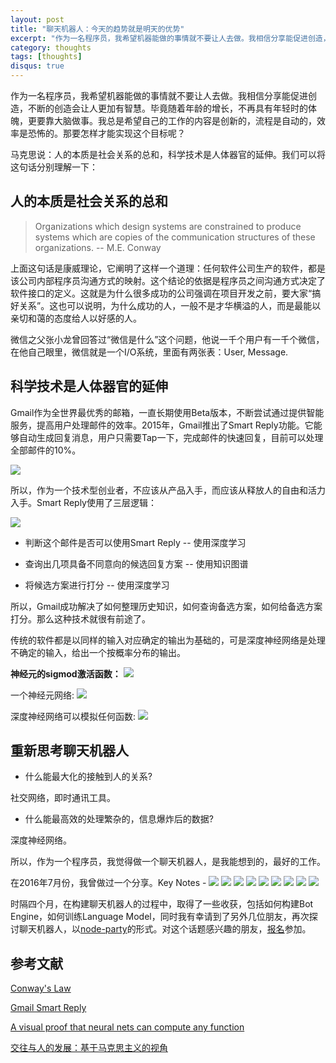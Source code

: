 ```yaml
---
layout: post
title: "聊天机器人：今天的趋势就是明天的优势"
excerpt: "作为一名程序员，我希望机器能做的事情就不要让人去做。我相信分享能促进创造，不断的创造会让人更加有智慧。"
category: thoughts
tags: [thoughts]
disqus: true
---
```

作为一名程序员，我希望机器能做的事情就不要让人去做。我相信分享能促进创造，不断的创造会让人更加有智慧。毕竟随着年龄的增长，不再具有年轻时的体魄，更要靠大脑做事。我总是希望自己的工作的内容是创新的，流程是自动的，效率是恐怖的。那要怎样才能实现这个目标呢？

马克思说：人的本质是社会关系的总和，科学技术是人体器官的延伸。我们可以将这句话分别理解一下：


## 人的本质是社会关系的总和

> Organizations which design systems are constrained to produce systems which are copies of the communication structures of these organizations. -- M.E. Conway

上面这句话是康威理论，它阐明了这样一个道理：任何软件公司生产的软件，都是该公司内部程序员沟通方式的映射。这个结论的依据是程序员之间沟通方式决定了软件接口的定义。这就是为什么很多成功的公司强调在项目开发之前，要大家“搞好关系”。这也可以说明，为什么成功的人，一般不是才华横溢的人，而是最能以亲切和蔼的态度给人以好感的人。

微信之父张小龙曾回答过“微信是什么”这个问题，他说一千个用户有一千个微信，在他自己眼里，微信就是一个I/O系统，里面有两张表：User, Message.


## 科学技术是人体器官的延伸
Gmail作为全世界最优秀的邮箱，一直长期使用Beta版本，不断尝试通过提供智能服务，提高用户处理邮件的效率。2015年，Gmail推出了Smart Reply功能。它能够自动生成回复消息，用户只需要Tap一下，完成邮件的快速回复，目前可以处理全部邮件的10%。

![](http://7xkeqi.com1.z0.glb.clouddn.com/assets/images/2016/12-04-chatbot-trends/1.png)

所以，作为一个技术型创业者，不应该从产品入手，而应该从释放人的自由和活力入手。Smart Reply使用了三层逻辑：

![](http://7xkeqi.com1.z0.glb.clouddn.com/assets/images/2016/12-04-chatbot-trends/2.png)

* 判断这个邮件是否可以使用Smart Reply -- 使用深度学习

* 查询出几项具备不同意向的候选回复方案 -- 使用知识图谱

* 将候选方案进行打分 -- 使用深度学习

所以，Gmail成功解决了如何整理历史知识，如何查询备选方案，如何给备选方案打分。那么这种技术就很有前途了。

传统的软件都是以同样的输入对应确定的输出为基础的，可是深度神经网络是处理不确定的输入，给出一个按概率分布的输出。

**神经元的sigmod激活函数：**
![](http://7xkeqi.com1.z0.glb.clouddn.com/assets/images/2016/12-04-chatbot-trends/14.png)

 一个神经元网络:
![](http://7xkeqi.com1.z0.glb.clouddn.com/assets/images/2016/12-04-chatbot-trends/3.png)

 深度神经网络可以模拟任何函数:
![](http://7xkeqi.com1.z0.glb.clouddn.com/assets/images/2016/12-04-chatbot-trends/4.png)

 ## 重新思考聊天机器人

 * 什么能最大化的接触到人的关系?

社交网络，即时通讯工具。


* 什么能最高效的处理繁杂的，信息爆炸后的数据?

深度神经网络。


所以，作为一个程序员，我觉得做一个聊天机器人，是我能想到的，最好的工作。


在2016年7月份，我曾做过一个分享。Key Notes -
![](http://7xkeqi.com1.z0.glb.clouddn.com/assets/images/2016/12-04-chatbot-trends/5.png)
![](http://7xkeqi.com1.z0.glb.clouddn.com/assets/images/2016/12-04-chatbot-trends/6.png)
![](http://7xkeqi.com1.z0.glb.clouddn.com/assets/images/2016/12-04-chatbot-trends/7.png)
![](http://7xkeqi.com1.z0.glb.clouddn.com/assets/images/2016/12-04-chatbot-trends/8.png)
![](http://7xkeqi.com1.z0.glb.clouddn.com/assets/images/2016/12-04-chatbot-trends/9.png)
![](http://7xkeqi.com1.z0.glb.clouddn.com/assets/images/2016/12-04-chatbot-trends/10.png)
![](http://7xkeqi.com1.z0.glb.clouddn.com/assets/images/2016/12-04-chatbot-trends/11.png)
![](http://7xkeqi.com1.z0.glb.clouddn.com/assets/images/2016/12-04-chatbot-trends/12.png)
![](http://7xkeqi.com1.z0.glb.clouddn.com/assets/images/2016/12-04-chatbot-trends/13.png)


时隔四个月，在构建聊天机器人的过程中，取得了一些收获，包括如何构建Bot Engine，如何训练Language Model，同时我有幸请到了另外几位朋友，再次探讨聊天机器人，以[node-party](https://github.com/rockq-org/node-party)的形式。对这个话题感兴趣的朋友，[报名](http://www.bagevent.com/event/291037)参加。

## 参考文献

[Conway's Law](http://wiki.c2.com/?ConwaysLaw)

[Gmail Smart Reply](https://arxiv.org/pdf/1606.04870v1.pdf)

[A visual proof that neural nets can compute any function](http://neuralnetworksanddeeplearning.com/chap4.html)

[交往与人的发展：基于马克思主义的视角](https://books.google.com.hk/books?id=ZhjZCQAAQBAJ&pg=PT154&lpg=PT154&dq=%E7%A7%91%E6%8A%80%E6%98%AF%E4%BA%BA%E4%BD%93%E5%99%A8%E5%AE%98%E7%9A%84%E5%BB%B6%E4%BC%B8&source=bl&ots=SZeM_E_Rus&sig=jVy1hCVXnILvW7OdIhBkFIzI-hk&hl=en&sa=X&ved=0ahUKEwjQr-DHndjQAhUFvI8KHddMCngQ6AEIMDAD#v=onepage&q=%E4%BA%BA%E4%BD%93&f=false)




